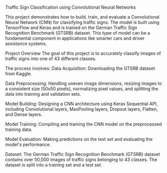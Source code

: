 Traffic Sign Classification using Convolutional Neural Networks

This project demonstrates how to build, train, and evaluate a Convolutional Neural Network (CNN) for classifying traffic signs. The model is built using TensorFlow and Keras and is trained on the German Traffic Sign Recognition Benchmark (GTSRB) dataset. This type of model can be a fundamental component in applications like smarter cars and driver assistance systems.

Project Overview
The goal of this project is to accurately classify images of traffic signs into one of 43 different classes. 

The process involves:
Data Acquisition: Downloading the GTSRB dataset from Kaggle.

Data Preprocessing: Handling uneven image dimensions, resizing images to a consistent size (50x50 pixels), normalizing pixel values, and splitting the data into training and validation sets.

Model Building: Designing a CNN architecture using Keras Sequential API, including Convolutional layers, MaxPooling layers, Dropout layers, Flatten, and Dense layers.

Model Training: Compiling and training the CNN model on the preprocessed training data.

Model Evaluation: Making predictions on the test set and evaluating the model's performance.

Dataset:
The German Traffic Sign Recognition Benchmark (GTSRB) dataset contains over 50,000 images of traffic signs belonging to 43 classes. The dataset is split into a training set and a test set.
